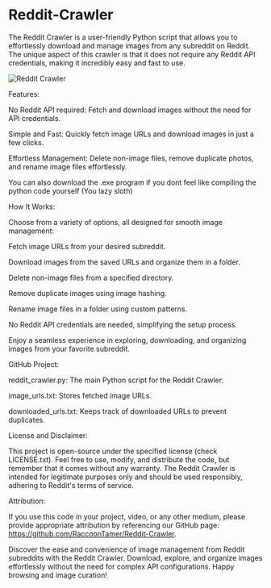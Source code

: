 # Reddit-Crawler
The Reddit Crawler is a user-friendly Python script that allows you to effortlessly download and manage images from any subreddit on Reddit. The unique aspect of this crawler is that it does not require any Reddit API credentials, making it incredibly easy and fast to use.

![Reddit Crawler](https://github.com/RaccoonTamer/Reddit-Crawler/assets/133187979/897a9697-b93a-4a6c-88ea-8d8005651b77)

Features:

No Reddit API required: Fetch and download images without the need for API credentials.

Simple and Fast: Quickly fetch image URLs and download images in just a few clicks.

Effortless Management: Delete non-image files, remove duplicate photos, and rename image files effortlessly.

You can also download the .exe program if you dont feel like compiling the python code yourself (You lazy sloth) 

How It Works:

Choose from a variety of options, all designed for smooth image management:

Fetch image URLs from your desired subreddit.

Download images from the saved URLs and organize them in a folder.

Delete non-image files from a specified directory.

Remove duplicate images using image hashing.

Rename image files in a folder using custom patterns.

No Reddit API credentials are needed, simplifying the setup process.

Enjoy a seamless experience in exploring, downloading, and organizing images from your favorite subreddit.

GitHub Project:

reddit_crawler.py: The main Python script for the Reddit Crawler.

image_urls.txt: Stores fetched image URLs.

downloaded_urls.txt: Keeps track of downloaded URLs to prevent duplicates.

License and Disclaimer:

This project is open-source under the specified license (check LICENSE.txt). Feel free to use, modify, and distribute the code, but remember that it comes without any warranty. The Reddit Crawler is intended for legitimate purposes only and should be used responsibly, adhering to Reddit's terms of service.


Attribution:

If you use this code in your project, video, or any other medium, please provide appropriate attribution by referencing our GitHub page: https://github.com/RaccoonTamer/Reddit-Crawler.

Discover the ease and convenience of image management from Reddit subreddits with the Reddit Crawler. Download, explore, and organize images effortlessly without the need for complex API configurations. Happy browsing and image curation!
